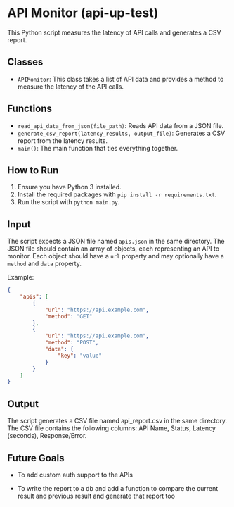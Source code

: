 # API Monitor (api-up-test)

This Python script measures the latency of API calls and generates a CSV report. 

## Classes

- `APIMonitor`: This class takes a list of API data and provides a method to measure the latency of the API calls.

## Functions

- `read_api_data_from_json(file_path)`: Reads API data from a JSON file.
- `generate_csv_report(latency_results, output_file)`: Generates a CSV report from the latency results.
- `main()`: The main function that ties everything together.

## How to Run

1. Ensure you have Python 3 installed.
2. Install the required packages with `pip install -r requirements.txt`.
3. Run the script with `python main.py`.

## Input

The script expects a JSON file named `apis.json` in the same directory. The JSON file should contain an array of objects, each representing an API to monitor. Each object should have a `url` property and may optionally have a `method` and `data` property.

Example:

```json
{
    "apis": [
        {
            "url": "https://api.example.com",
            "method": "GET"
        },
        {
            "url": "https://api.example.com",
            "method": "POST",
            "data": {
                "key": "value"
            }
        }
    ]
}
```

## Output

The script generates a CSV file named api_report.csv in the same directory. The CSV file contains the following columns: API Name, Status, Latency (seconds), Response/Error.

## Future Goals

- To add custom auth support to the APIs

- To write the report to a db and add a function to compare the current result and previous result and generate that report too
